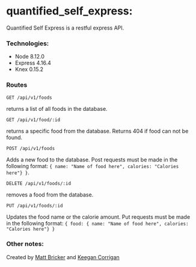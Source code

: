 # quantified_self_express:

Quantified Self Express is a restful express API.

### Technologies:

* Node 8.12.0
* Express 4.16.4
* Knex 0.15.2

### Routes

`GET /api/v1/foods`

returns a list of all foods in the database.

`GET /api/v1/food/:id`

returns a specific food from the database. Returns 404 if food can not be found.

`POST /api/v1/foods`

Adds a new food to the database. Post requests must be made in the following format: `{ name: "Name of food here", calories: "Calories here"} }`.

`DELETE /api/v1/foods/:id`

removes a food from the database.

`PUT /api/v1/foods/:id`

Updates the food name or the calorie amount. Put requests must be made in the following format: `{ food: { name: "Name of food here", calories: "Calories here"} }`

### Other notes:

Created by [Matt Bricker](https://github.com/brickstar) and [Keegan Corrigan](https://github.com/keegancorrigan/)
